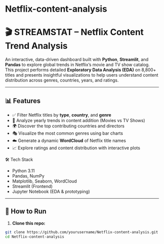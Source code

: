 # Netflix-content-analysis
# 🎬 STREAMSTAT – Netflix Content Trend Analysis

An interactive, data-driven dashboard built with **Python**, **Streamlit**, and **Pandas** to explore global trends in Netflix’s movie and TV show catalog. This project performs detailed **Exploratory Data Analysis (EDA)** on 8,800+ titles and presents insightful visualizations to help users understand content distribution across genres, countries, years, and ratings.

---

## 📊 Features

- ✅ Filter Netflix titles by **type**, **country**, and **genre**
- 📅 Analyze yearly trends in content addition (Movies vs TV Shows)
- 🌍 Discover the top contributing countries and directors
- 🎭 Visualize the most common genres using bar charts
- ☁️ Generate a dynamic **WordCloud** of Netflix title names
- 📈 Explore ratings and content distribution with interactive plots


🛠️ Tech Stack

- Python 3.11
- Pandas, NumPy
- Matplotlib, Seaborn, WordCloud
- Streamlit (Frontend)
- Jupyter Notebook (EDA & prototyping)

---

## 🚀 How to Run

1. **Clone this repo:**

```bash
git clone https://github.com/yourusername/Netflix-content-analysis.git
cd Netflix-content-analysis

